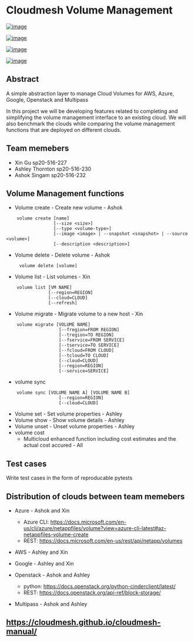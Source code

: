 # Cloudmesh Volume Management



[![image](https://img.shields.io/travis/TankerHQ/cloudmesh-volume.svg?branch=master)](https://travis-ci.org/TankerHQ/cloudmesn-volume)

[![image](https://img.shields.io/pypi/pyversions/cloudmesh-volume.svg)](https://pypi.org/project/cloudmesh-volume)

[![image](https://img.shields.io/pypi/v/cloudmesh-volume.svg)](https://pypi.org/project/cloudmesh-volume/)

[![image](https://img.shields.io/github/license/TankerHQ/python-cloudmesh-volume.svg)](https://github.com/TankerHQ/python-cloudmesh-volume/blob/master/LICENSE)

## Abstract

A simple abstraction layer to manage Cloud Volumes for AWS, Azure, Google, Openstack and Multipass

In this project we will be developing features related to completing and simplifying the volume management interface to an existing cloud. We will also benchmark the clouds while comparing the volume management functions that are deployed on different clouds.

## Team memebers

* Xin Gu sp20-516-227
* Ashley Thornton sp20-516-230
* Ashok Singam sp20-516-232

## Volume Management functions

* Volume create - Create new volume - Ashok
```
    volume create [name]
                  [--size <size>]
                  [--type <volume-type>]
                  [--image <image> | --snapshot <snapshot> | --source <volume>]
                  [--description <description>]
```

* Volume delete - Delete volume - Ashok
```
     volume delete [volume] 
```

* Volume list - List volumes - Xin
```
    volume list [VM NAME]
                [--region=REGION]
                [--cloud=CLOUD]
                [--refresh]
```
    
* Volume migrate - Migrate volume to a new host - Xin
```
    volume migrate [VOLUME NAME]
                    [--fregion=FROM REGION]
                    [--tregion=TO REGION]
                    [--fservice=FROM SERVICE]
                    [--tservice=TO SERVICE]
                    [--fcloud=FROM CLOUD]
                    [--tcloud=TO CLOUD]
                    [--cloud=CLOUD]
                    [--region=REGION]
                    [--service=SERVICE] 
```

* volume sync
```
    volume sync [VOLUME NAME A] [VOLUME NAME B]
                    [--region=REGION]
                    [--cloud=CLOUD]
```
                  
* Volume set - Set volume properties - Ashley
* Volume show - Show volume details - Ashley
* Volume unset - Unset volume properties - Ashley
* volume cost
    * Multicloud enhanced function including cost estimates and the actual cost accured - All

## Test cases

Write test cases in the form of reproducable pytests

## Distribution of clouds between team memebers

* Azure - Ashok and Xin
  * Azure CLI: <https://docs.microsoft.com/en-us/cli/azure/netappfiles/volume?view=azure-cli-latest#az-netappfiles-volume-create>
  * REST: <https://docs.microsoft.com/en-us/rest/api/netapp/volumes>
  
* AWS - Ashley and Xin
* Google - Ashley and Xin
* Openstack - Ashok and Ashley

  * python: <https://docs.openstack.org/python-cinderclient/latest/>
  * REST: <https://docs.openstack.org/api-ref/block-storage/>
  
* Multipass - Ashok and Ashley 
     
## <https://cloudmesh.github.io/cloudmesh-manual/>

